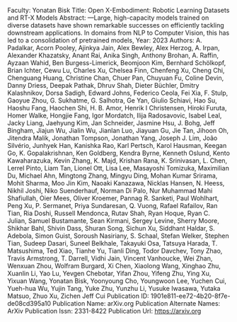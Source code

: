 Faculty: Yonatan Bisk
Title: Open X-Embodiment: Robotic Learning Datasets and RT-X Models
Abstract: —Large, high-capacity models trained on diverse datasets have shown remarkable successes on efficiently tackling downstream applications. In domains from NLP to Computer Vision, this has led to a consolidation of pretrained models,
Year: 2023
Authors: A. Padalkar, Acorn Pooley, Ajinkya Jain, Alex Bewley, Alex Herzog, A. Irpan, Alexander Khazatsky, Anant Rai, Anika Singh, Anthony Brohan, A. Raffin, Ayzaan Wahid, Ben Burgess-Limerick, Beomjoon Kim, Bernhard Schölkopf, Brian Ichter, Cewu Lu, Charles Xu, Chelsea Finn, Chenfeng Xu, Cheng Chi, Chenguang Huang, Christine Chan, Chuer Pan, Chuyuan Fu, Coline Devin, Danny Driess, Deepak Pathak, Dhruv Shah, Dieter Büchler, Dmitry Kalashnikov, Dorsa Sadigh, Edward Johns, Federico Ceola, Fei Xia, F. Stulp, Gaoyue Zhou, G. Sukhatme, G. Salhotra, Ge Yan, Giulio Schiavi, Hao Su, Haoshu Fang, Haochen Shi, H. B. Amor, Henrik I Christensen, Hiroki Furuta, Homer Walke, Hongjie Fang, Igor Mordatch, Ilija Radosavovic, Isabel Leal, Jacky Liang, Jaehyung Kim, Jan Schneider, Jasmine Hsu, J. Bohg, Jeff Bingham, Jiajun Wu, Jialin Wu, Jianlan Luo, Jiayuan Gu, Jie Tan, Jihoon Oh, Jitendra Malik, Jonathan Tompson, Jonathan Yang, Joseph J. Lim, João Silvério, Junhyek Han, Kanishka Rao, Karl Pertsch, Karol Hausman, Keegan Go, K. Gopalakrishnan, Ken Goldberg, Kendra Byrne, Kenneth Oslund, Kento Kawaharazuka, Kevin Zhang, K. Majd, Krishan Rana, K. Srinivasan, L. Chen, Lerrel Pinto, Liam Tan, Lionel Ott, Lisa Lee, Masayoshi Tomizuka, Maximilian Du, Michael Ahn, Mingtong Zhang, Mingyu Ding, Mohan Kumar Srirama, Mohit Sharma, Moo Jin Kim, Naoaki Kanazawa, Nicklas Hansen, N. Heess, Nikhil Joshi, Niko Suenderhauf, Norman Di Palo, Nur Muhammad Mahi Shafiullah, Oier Mees, Oliver Kroemer, Pannag R. Sanketi, Paul Wohlhart, Peng Xu, P. Sermanet, Priya Sundaresan, Q. Vuong, Rafael Rafailov, Ran Tian, Ria Doshi, Russell Mendonca, Rutav Shah, Ryan Hoque, Ryan C. Julian, Samuel Bustamante, Sean Kirmani, Sergey Levine, Sherry Moore, Shikhar Bahl, Shivin Dass, Shuran Song, Sichun Xu, Siddhant Haldar, S. Adebola, Simon Guist, Soroush Nasiriany, S. Schaal, Stefan Welker, Stephen Tian, Sudeep Dasari, Suneel Belkhale, Takayuki Osa, Tatsuya Harada, T. Matsushima, Ted Xiao, Tianhe Yu, Tianli Ding, Todor Davchev, Tony Zhao, Travis Armstrong, T. Darrell, Vidhi Jain, Vincent Vanhoucke, Wei Zhan, Wenxuan Zhou, Wolfram Burgard, Xi Chen, Xiaolong Wang, Xinghao Zhu, Xuanlin Li, Yao Lu, Yevgen Chebotar, Yifan Zhou, Yifeng Zhu, Ying Xu, Yixuan Wang, Yonatan Bisk, Yoonyoung Cho, Youngwoon Lee, Yuchen Cui, Yueh-hua Wu, Yujin Tang, Yuke Zhu, Yunzhu Li, Yusuke Iwasawa, Yutaka Matsuo, Zhuo Xu, Zichen Jeff Cui
Publication ID: 1901e811-ee72-4b20-8f7e-de08cd395a10
Publication Name: arXiv.org
Publication Alternate Names: ArXiv
Publication Issn: 2331-8422
Publication Url: https://arxiv.org
